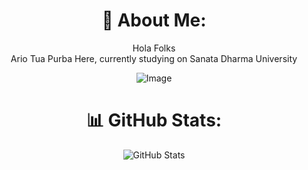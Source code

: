<div align="center">
  <h1>💫 About Me:</h1>
  <p>Hola Folks<br>Ario Tua Purba Here, currently studying on Sanata Dharma University</p>

  <div style="display: flex; justify-content: center;">
    <img src="https://media.giphy.com/media/eBCcn1FpuONbtBqocd/giphy.gif" alt="Image" />
  </div>

  <h1>📊 GitHub Stats:</h1>
  <p><img src="https://github-readme-streak-stats.herokuapp.com/?user=OldMachine3&theme=monokai&hide_border=false" alt="GitHub Stats"></p>
</div>
